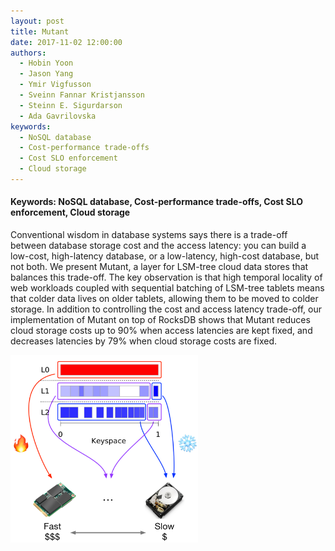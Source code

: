 ```yaml
---
layout: post
title: Mutant
date: 2017-11-02 12:00:00
authors:
  - Hobin Yoon
  - Jason Yang
  - Ymir Vigfusson
  - Sveinn Fannar Kristjansson
  - Steinn E. Sigurdarson
  - Ada Gavrilovska
keywords:
  - NoSQL database
  - Cost-performance trade-offs
  - Cost SLO enforcement
  - Cloud storage
---
```


#### Keywords: NoSQL database, Cost-performance trade-offs, Cost SLO enforcement, Cloud storage

Conventional wisdom in database systems says there is a trade-off between database storage cost and the access latency:
  you can build a low-cost, high-latency database, or a low-latency, high-cost database, but not both.
We present Mutant, a layer for LSM-tree cloud data stores that balances this trade-off.
The key observation is that high temporal locality of web workloads coupled with sequential batching
  of LSM-tree tablets means that colder data lives on older tablets, allowing them to be moved to colder storage.
In addition to controlling the cost and access latency trade-off, 
  our implementation of Mutant on top of RocksDB shows that Mutant reduces cloud storage costs up to 90%
when access latencies are kept fixed, and decreases latencies by 79% when cloud storage costs are fixed.

<img class="ui centered large rounded image" style="width: 300px; height: 300px;" src="../resources/posts/mutant/mutant-design-highlevel.png"/>
